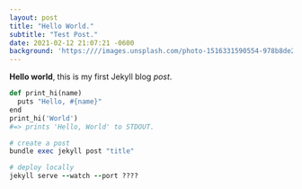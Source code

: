 ```yaml
---
layout: post
title: "Hello World."
subtitle: "Test Post."
date: 2021-02-12 21:07:21 -0600
background: 'https:////images.unsplash.com/photo-1516331590554-978b8de25f18?ixid=MXwxMjA3fDB8MHxwaG90by1wYWdlfHx8fGVufDB8fHw%3D&ixlib=rb-1.2.1&auto=format&fit=crop&w=1504&q=80'
---
```

**Hello world**, this is my first Jekyll blog _post_.

```python
def print_hi(name)
  puts "Hello, #{name}"
end
print_hi('World')
#=> prints 'Hello, World' to STDOUT.
```

```ruby
# create a post
bundle exec jekyll post "title"

# deploy locally
jekyll serve --watch --port ????
```